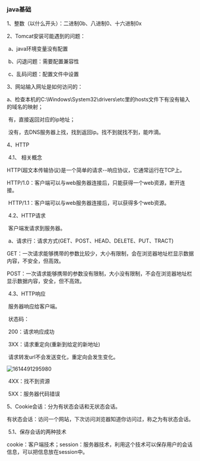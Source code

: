### java基础

1、整数（以什么开头）：二进制0b、八进制0、十六进制0x

2、Tomcat安装可能遇到的问题：

​	a、java环境变量没有配置

​	b、闪退问题：需要配置兼容性

​	c、乱码问题：配置文件中设置

3、网站输入网址是如何访问的：

​	a、检查本机的C:\Windows\System32\drivers\etc里的hosts文件下有没有输入的域名的映射；

​		有，直接返回对应的ip地址；

​		没有，去DNS服务器上找，找到返回ip。找不到就找不到，能咋滴。

4、HTTP

​	4.1、 相关概念

​	HTTP(超文本传输协议)是一个简单的请求--响应协议，它通常运行在TCP上。

​	HTTP/1.0：客户端可以与web服务器连接后，只能获得一个web资源，断开连接。

​	HTTP/1.1：客户端可以与web服务器连接后，可以获得多个web资源。

​	4.2、HTTP请求

​	客户端发请求到服务器。

​	a、请求行：请求方式(GET、POST、HEAD、DELETE、PUT、TRACT)

​		GET：一次请求能够携带的参数比较少，大小有限制，会在浏览器地址栏显示数据内容，不安全，但高效。

​		POST：一次请求能够携带的参数没有限制，大小没有限制，不会在浏览器地址栏显示数据内容，安全，但不高效。

​	4.3、HTTP响应

​	服务器响应给客户端。

​	状态码：

​		200：请求响应成功

​		3XX：请求重定向(重新到给定的新地址)

​			请求转发url不会发送变化，重定向会发生变化。

![1614491295980](C:\Users\lenovo\AppData\Roaming\Typora\typora-user-images\1614491295980.png)

​		4XX：找不到资源

​		5XX：服务器代码错误

5、Cookie会话：分为有状态会话和无状态会话。

​	有状态会话：访问一个网站，下次访问浏览器知道你访问过，称之为有状态会话。

​	5.1、保存会话的两种技术

​		cookie：客户端技术；session：服务器技术，利用这个技术可以保存用户的会话信息，可以把信息放在session中。